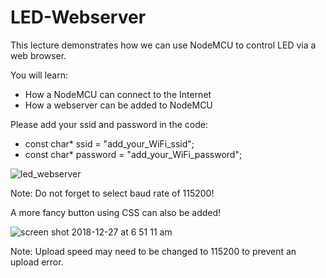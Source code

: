 # LED-Webserver
This lecture demonstrates how we can use NodeMCU to control LED via a web browser.

You will learn:
- How a NodeMCU can connect to the Internet 
- How a webserver can be added to NodeMCU

Please add your ssid and password in the code:
- const char* ssid = "add_your_WiFi_ssid";
- const char* password = "add_your_WiFi_password";

![led_webserver](https://user-images.githubusercontent.com/11530521/50459843-0e40f200-09a2-11e9-842d-f014de4ee35d.png)

Note: Do not forget to select baud rate of 115200!

A more fancy button using CSS can also be added!

![screen shot 2018-12-27 at 6 51 11 am](https://user-images.githubusercontent.com/11530521/50460007-de92e980-09a3-11e9-88c4-a58ec376ae49.png)

Note: Upload speed may need to be changed to 115200 to prevent an upload error.
